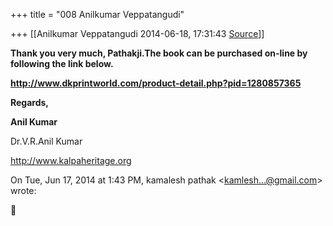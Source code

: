 +++
title = "008 Anilkumar Veppatangudi"

+++
[[Anilkumar Veppatangudi	2014-06-18, 17:31:43 [Source](https://groups.google.com/g/samskrita/c/zxuKY3lFMhU)]]



**Thank you very much, Pathakji.The book can be purchased on-line by following the link below.**

**<http://www.dkprintworld.com/product-detail.php?pid=1280857365>**

**Regards,**

**Anil Kumar**

  

Dr.V.R.Anil Kumar

<http://www.kalpaheritage.org>

  

  
  

On Tue, Jun 17, 2014 at 1:43 PM, kamalesh pathak \<[kamlesh...@gmail.com]()\> wrote:  



